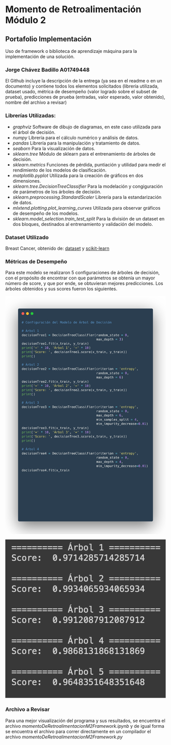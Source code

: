 # Momento de Retroalimentación Módulo 2
## Portafolio Implementación
Uso de framework o biblioteca de aprendizaje máquina para la implementación de una solución.
### Jorge Chávez Badillo A01749448


El Github incluye la descripción de la entrega (ya sea en el readme o en un documento) y contiene todos los elementos solicitados (librería utilizada, dataset usado, métrica de desempeño (valor logrado sobre el subset de prueba), predicciones de prueba (entradas, valor esperado, valor obtenido), nombre del archivo a revisar)

### Librerías Utilizadas:

* *graphviz* Software de dibujo de diagramas, en este caso utilizada para el árbol de decisión. 
* *numpy* Librería para el cálculo numérico y análisis de datos.
* *pandas* Librería para la manipulación y tratamiento de datos. 
* *seaborn* Para la visualización de datos. 
* *sklearn.tree* Módulo de sklearn para el entrenamiento de árboles de decisión. 
* *sklearn.metrics* Funciones de pérdida, puntiación y utilidad para medir el rendimiento de los modelos de clasificación. 
* *matplotlib.pyplot* Utilizada para la creación de gráficos en dos dimensiones. 
* *sklearn.tree.DecisionTreeClassifier* Para la modelación y congiguración de parámetros de los árboles de decisión. 
* *sklearn.preprocessing.StandardScaler* Librería para la estandarización de datos. 
* *mlxtend.plotting.plot_learning_curves* Utilizada para observar gráficos de desempeño de los modelos. 
* *sklearn.model_selection.train_test_split* Para la división de un dataset en dos bloques, destinados al entrenamiento y validación del modelo. 

### Dataset Utilizado

Breast Cancer, obtenido de: [dataset](https://goo.gl/U2Uwz2) y [scikit-learn](https://scikit-learn.org/stable/modules/generated/sklearn.datasets.load_breast_cancer.html#sklearn.datasets.load_breast_cancer)

### Métricas de Desempeño 

Para este modelo se realizaron 5 configuraciones de árboles de decisión, con el propósito de encontrar con que parámetros se obtenía un mayor número de score, y que por ende, se obtuvieran mejores predicciones. Los árboles obtenidos y sus scores fueron los siguientes. 

![scores](https://github.com/A01749448/momento-retroalimentacion-m2-framework/blob/main/Imagenes/metricasArbolesCode.png)

![scores](https://github.com/A01749448/momento-retroalimentacion-m2-framework/blob/main/Imagenes/metricasArboles.png)

### Archivo a Revisar 

Para una mejor visualización del programa y sus resultados, se encuentra el archivo *momentoDeRetroalimentacionM2Framework.ipynb* y de igual forma se encuentra el archivo para correr directamente en un compilador el archivo *momentoDeRetroalimentacionM2Framework.py*
